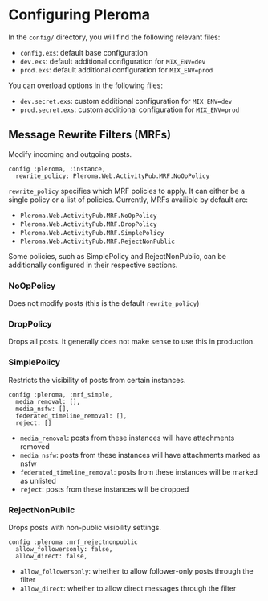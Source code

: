 # Configuring Pleroma

In the `config/` directory, you will find the following relevant files:
* `config.exs`: default base configuration
* `dev.exs`: default additional configuration for `MIX_ENV=dev`
* `prod.exs`: default additional configuration for `MIX_ENV=prod`

You can overload options in the following files:
* `dev.secret.exs`: custom additional configuration for `MIX_ENV=dev`
* `prod.secret.exs`: custom additional configuration for `MIX_ENV=prod`

## Message Rewrite Filters (MRFs)

Modify incoming and outgoing posts.

    config :pleroma, :instance,
      rewrite_policy: Pleroma.Web.ActivityPub.MRF.NoOpPolicy

`rewrite_policy` specifies which MRF policies to apply. It can either be a single policy or a list of policies.
Currently, MRFs availible by default are:
* `Pleroma.Web.ActivityPub.MRF.NoOpPolicy`
* `Pleroma.Web.ActivityPub.MRF.DropPolicy`
* `Pleroma.Web.ActivityPub.MRF.SimplePolicy`
* `Pleroma.Web.ActivityPub.MRF.RejectNonPublic`

Some policies, such as SimplePolicy and RejectNonPublic, can be additionally configured in their respective sections.

### NoOpPolicy

Does not modify posts (this is the default `rewrite_policy`)

### DropPolicy

Drops all posts. It generally does not make sense to use this in production.

### SimplePolicy

Restricts the visibility of posts from certain instances.

    config :pleroma, :mrf_simple,
      media_removal: [],
      media_nsfw: [],
      federated_timeline_removal: [],
      reject: []

* `media_removal`: posts from these instances will have attachments removed
* `media_nsfw`: posts from these instances will have attachments marked as nsfw
* `federated_timeline_removal`: posts from these instances will be marked as unlisted
* `reject`: posts from these instances will be dropped

### RejectNonPublic

Drops posts with non-public visibility settings.

    config :pleroma :mrf_rejectnonpublic
      allow_followersonly: false,
      allow_direct: false,

* `allow_followersonly`: whether to allow follower-only posts through the filter
* `allow_direct`: whether to allow direct messages through the filter
